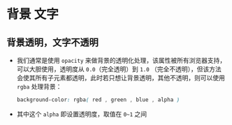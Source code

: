 # 背景 文字

## 背景透明，文字不透明

+ 我们通常是使用 `opacity` 来做背景的透明化处理，该属性被所有浏览器支持，可以大胆使用，透明度从 `0.0`（完全透明）到 `1.0` （完全不透明），但该方法会使其所有子元素都透明，此时若只想让背景透明，其他不透明，则可以使用 `rgba` 处理背景：

    ```css
    background-color: rgba( red , green , blue , alpha )
    ```

+ 其中这个 `alpha` 即设置透明度，取值在 `0~1` 之间
